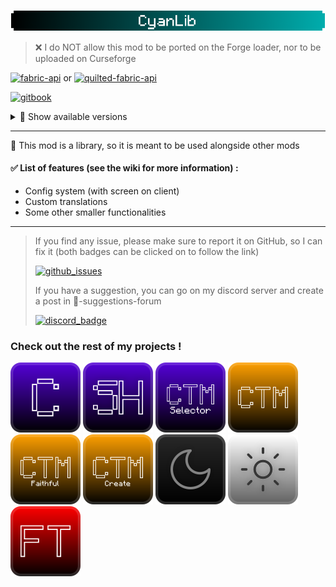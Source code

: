 ![banner](https://github.com/Aeldit/CyanLib/blob/1.20.x/images/banner_small.png?raw=true)
<!-- modrinth_exclude.start -->
> ❌ I do NOT allow this mod to be ported on the Forge loader, nor to be uploaded on Curseforge
<!-- modrinth_exclude.end -->
[![fabric-api](https://cdn.jsdelivr.net/npm/@intergrav/devins-badges@3/assets/cozy/requires/fabric-api_vector.svg)](https://modrinth.com/mod/fabric-api)
or
[![quilted-fabric-api](https://cdn.jsdelivr.net/npm/@intergrav/devins-badges@3/assets/cozy/requires/quilted-fabric-api_vector.svg)](https://modrinth.com/mod/qsl)

[![gitbook](https://cdn.jsdelivr.net/npm/@intergrav/devins-badges@3/assets/cozy/documentation/gitbook_vector.svg)](https://github.com/Aeldit/CyanLib/wiki)

<details>
<summary>🎴 Show available versions</summary>

|   MC Version    | Up to date | Latest Version |
|:---------------:|:----------:|:--------------:|
| 1.17.x - 1.18.x |     ❌      |    (0.1.8)     |
|  1.19 - 1.19.2  |     ❌      |    (0.4.1)     |
|     1.19.3      |     ❌      |    (0.1.9)     |
|     1.19.4      |     ✅      |     latest     |
|  1.20 - 1.20.1  |     ✅      |     latest     |
|     1.20.2      |     ✅      |     latest     |
|     1.20.3      |     ✅      |     latest     |

</details>

***

📖 This mod is a library, so it is meant to be used alongside other mods

#### ✅ List of features (see the wiki for more information) :

- Config system (with screen on client)
- Custom translations
- Some other smaller functionalities

***

> If you find any issue, please make sure to report it on GitHub, so I can fix it (both badges can be clicked on to
> follow the link)
>
> [![github_issues](https://img.shields.io/github/issues/Aeldit/CyanLib?color=red&style=for-the-badge&logo=github)](https://github.com/Aeldit/CyanLib/issues)
>
> If you have a suggestion, you can go on my discord server and create a post in 🗽-suggestions-forum
>
> [![discord_badge](https://img.shields.io/discord/750243612473819188?color=7289da&label=DISCORD&logo=discord&logoColor=7289da&style=for-the-badge)](https://discord.gg/PcYPpqzhKS)

### Check out the rest of my projects !

[![cyan_badge](https://raw.githubusercontent.com/Aeldit/Aeldit/bef8e5f6a837ee8c3479a2550e92c0ac028200f3/images/cyan-cozy-minimal.svg)](https://modrinth.com/mod/cyan)
[![cyansethome_badge](https://raw.githubusercontent.com/Aeldit/Aeldit/fdcc5b2b359f2bcc51654d9a973674c4d8557fd4/images/cyansethome-cozy-minimal.svg)](https://modrinth.com/mod/cyansethome)
[![ctms_badge](https://raw.githubusercontent.com/Aeldit/Aeldit/d668bc7cd71d654d2331905a5ad425283dedab94/images/ctms-cozy-minimal.svg)](https://modrinth.com/mod/ctm-selector)
[![ctm_badge](https://raw.githubusercontent.com/Aeldit/Aeldit/e2fb5f7ffe92301f627540cebca28d9aa90c641d/images/ctm-cozy-minimal.svg)](https://modrinth.com/resourcepack/ctm-of-fabric)
[![ctm_faithful_badge](https://raw.githubusercontent.com/Aeldit/Aeldit/54529d9dbb33d35184f386269c889cef818e7e79/images/ctm-faithful-cozy-minimal.svg)](https://modrinth.com/resourcepack/ctm-faithful)
[![ctm_create_badge](https://raw.githubusercontent.com/Aeldit/Aeldit/54529d9dbb33d35184f386269c889cef818e7e79/images/ctm-create-cozy-minimal.svg)](https://modrinth.com/resourcepack/ctm-create)
[![dark_gui_badge](https://raw.githubusercontent.com/Aeldit/Aeldit/2f4a47b3752b28cbcd13c6d76c66a803d7fe1df5/images/dark-gui-cozy-minimal.svg)](https://modrinth.com/resourcepack/dark-smooth-gui)
[![light_gui_badge](https://raw.githubusercontent.com/Aeldit/Aeldit/2f4a47b3752b28cbcd13c6d76c66a803d7fe1df5/images/light-gui-cozy-minimal.svg)](https://modrinth.com/resourcepack/light-smooth-gui)
[![floating_texts_badge](https://raw.githubusercontent.com/Aeldit/Aeldit/c4163b0470c0d710ba2cd3314cd241b5669ef175/images/floating-texts-cozy-minimal.svg)](https://modrinth.com/datapack/floating-texts)

